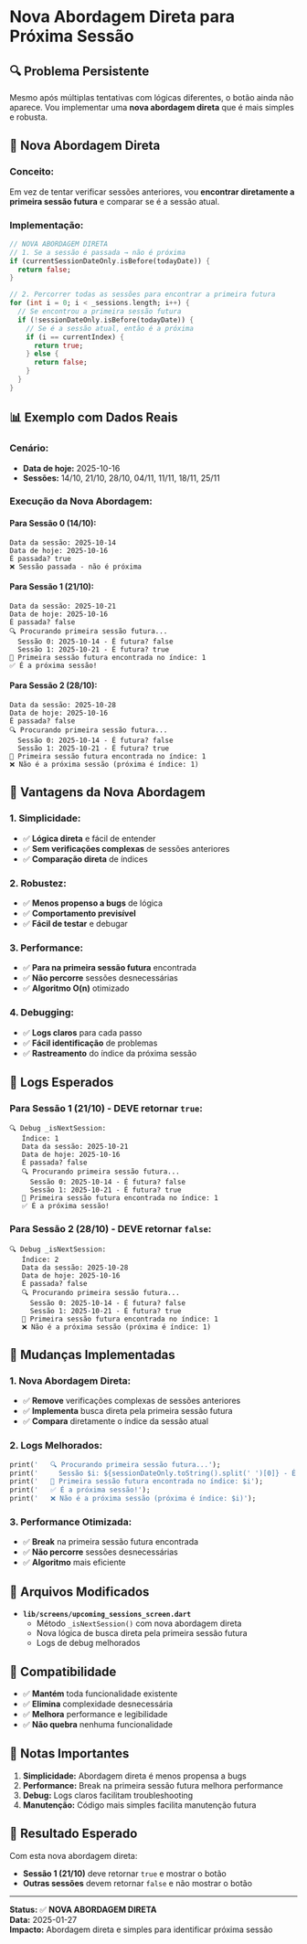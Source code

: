 # Nova Abordagem Direta para Próxima Sessão

## 🔍 **Problema Persistente**

Mesmo após múltiplas tentativas com lógicas diferentes, o botão ainda não aparece. Vou implementar uma **nova abordagem direta** que é mais simples e robusta.

## 🧠 **Nova Abordagem Direta**

### **Conceito:**
Em vez de tentar verificar sessões anteriores, vou **encontrar diretamente a primeira sessão futura** e comparar se é a sessão atual.

### **Implementação:**

```dart
// NOVA ABORDAGEM DIRETA
// 1. Se a sessão é passada → não é próxima
if (currentSessionDateOnly.isBefore(todayDate)) {
  return false;
}

// 2. Percorrer todas as sessões para encontrar a primeira futura
for (int i = 0; i < _sessions.length; i++) {
  // Se encontrou a primeira sessão futura
  if (!sessionDateOnly.isBefore(todayDate)) {
    // Se é a sessão atual, então é a próxima
    if (i == currentIndex) {
      return true;
    } else {
      return false;
    }
  }
}
```

## 📊 **Exemplo com Dados Reais**

### **Cenário:**
- **Data de hoje:** 2025-10-16
- **Sessões:** 14/10, 21/10, 28/10, 04/11, 11/11, 18/11, 25/11

### **Execução da Nova Abordagem:**

#### **Para Sessão 0 (14/10):**
```
Data da sessão: 2025-10-14
Data de hoje: 2025-10-16
É passada? true
❌ Sessão passada - não é próxima
```

#### **Para Sessão 1 (21/10):**
```
Data da sessão: 2025-10-21
Data de hoje: 2025-10-16
É passada? false
🔍 Procurando primeira sessão futura...
  Sessão 0: 2025-10-14 - É futura? false
  Sessão 1: 2025-10-21 - É futura? true
🎯 Primeira sessão futura encontrada no índice: 1
✅ É a próxima sessão!
```

#### **Para Sessão 2 (28/10):**
```
Data da sessão: 2025-10-28
Data de hoje: 2025-10-16
É passada? false
🔍 Procurando primeira sessão futura...
  Sessão 0: 2025-10-14 - É futura? false
  Sessão 1: 2025-10-21 - É futura? true
🎯 Primeira sessão futura encontrada no índice: 1
❌ Não é a próxima sessão (próxima é índice: 1)
```

## 🎯 **Vantagens da Nova Abordagem**

### **1. Simplicidade:**
- ✅ **Lógica direta** e fácil de entender
- ✅ **Sem verificações complexas** de sessões anteriores
- ✅ **Comparação direta** de índices

### **2. Robustez:**
- ✅ **Menos propenso a bugs** de lógica
- ✅ **Comportamento previsível**
- ✅ **Fácil de testar** e debugar

### **3. Performance:**
- ✅ **Para na primeira sessão futura** encontrada
- ✅ **Não percorre** sessões desnecessárias
- ✅ **Algoritmo O(n)** otimizado

### **4. Debugging:**
- ✅ **Logs claros** para cada passo
- ✅ **Fácil identificação** de problemas
- ✅ **Rastreamento** do índice da próxima sessão

## 🧪 **Logs Esperados**

### **Para Sessão 1 (21/10) - DEVE retornar `true`:**
```
🔍 Debug _isNextSession:
   Índice: 1
   Data da sessão: 2025-10-21
   Data de hoje: 2025-10-16
   É passada? false
   🔍 Procurando primeira sessão futura...
     Sessão 0: 2025-10-14 - É futura? false
     Sessão 1: 2025-10-21 - É futura? true
   🎯 Primeira sessão futura encontrada no índice: 1
   ✅ É a próxima sessão!
```

### **Para Sessão 2 (28/10) - DEVE retornar `false`:**
```
🔍 Debug _isNextSession:
   Índice: 2
   Data da sessão: 2025-10-28
   Data de hoje: 2025-10-16
   É passada? false
   🔍 Procurando primeira sessão futura...
     Sessão 0: 2025-10-14 - É futura? false
     Sessão 1: 2025-10-21 - É futura? true
   🎯 Primeira sessão futura encontrada no índice: 1
   ❌ Não é a próxima sessão (próxima é índice: 1)
```

## 🔧 **Mudanças Implementadas**

### **1. Nova Abordagem Direta:**
- ✅ **Remove** verificações complexas de sessões anteriores
- ✅ **Implementa** busca direta pela primeira sessão futura
- ✅ **Compara** diretamente o índice da sessão atual

### **2. Logs Melhorados:**
```dart
print('   🔍 Procurando primeira sessão futura...');
print('     Sessão $i: ${sessionDateOnly.toString().split(' ')[0]} - É futura? ${!sessionDateOnly.isBefore(todayDate)}');
print('   🎯 Primeira sessão futura encontrada no índice: $i');
print('   ✅ É a próxima sessão!');
print('   ❌ Não é a próxima sessão (próxima é índice: $i)');
```

### **3. Performance Otimizada:**
- ✅ **Break** na primeira sessão futura encontrada
- ✅ **Não percorre** sessões desnecessárias
- ✅ **Algoritmo** mais eficiente

## 📁 **Arquivos Modificados**

- **`lib/screens/upcoming_sessions_screen.dart`**
  - Método `_isNextSession()` com nova abordagem direta
  - Nova lógica de busca direta pela primeira sessão futura
  - Logs de debug melhorados

## 🔄 **Compatibilidade**

- ✅ **Mantém** toda funcionalidade existente
- ✅ **Elimina** complexidade desnecessária
- ✅ **Melhora** performance e legibilidade
- ✅ **Não quebra** nenhuma funcionalidade

## 📝 **Notas Importantes**

1. **Simplicidade:** Abordagem direta é menos propensa a bugs
2. **Performance:** Break na primeira sessão futura melhora performance
3. **Debug:** Logs claros facilitam troubleshooting
4. **Manutenção:** Código mais simples facilita manutenção futura

## 🎯 **Resultado Esperado**

Com esta nova abordagem direta:
- **Sessão 1 (21/10)** deve retornar `true` e mostrar o botão
- **Outras sessões** devem retornar `false` e não mostrar o botão

---

**Status:** ✅ **NOVA ABORDAGEM DIRETA**  
**Data:** 2025-01-27  
**Impacto:** Abordagem direta e simples para identificar próxima sessão
